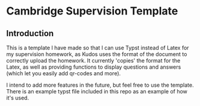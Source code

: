# Cambridge Supervision Template
## Introduction
This is a template I have made so that I can use Typst instead of Latex for my supervision homework, as Kudos uses the format of the document to correctly upload the homework.
It currently 'copies' the format for the Latex, as well as providing functions to display questions and answers (which let you easily add qr-codes and more).

I intend to add more features in the future, but feel free to use the template. There is an example typst file included in this repo as an example of how it's used.
